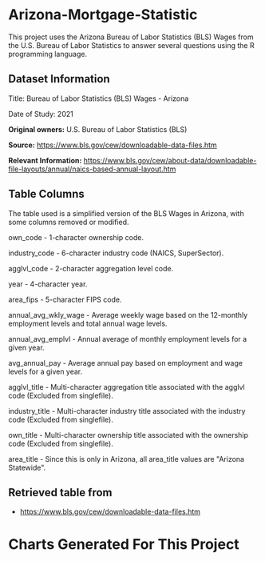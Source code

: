 # Arizona-Mortgage-Statistic
This project uses the Arizona Bureau of Labor Statistics (BLS) Wages from the U.S. Bureau of Labor Statistics to answer several questions using the R programming language.

## Dataset Information

Title: Bureau of Labor Statistics (BLS) Wages - Arizona

Date of Study: 2021

**Original owners:** U.S. Bureau of Labor Statistics (BLS)

**Source:** https://www.bls.gov/cew/downloadable-data-files.htm

**Relevant Information:** https://www.bls.gov/cew/about-data/downloadable-file-layouts/annual/naics-based-annual-layout.htm

## Table Columns
The table used is a simplified version of the BLS Wages in Arizona, with some columns removed or modified.

own_code - 1-character ownership code.

industry_code - 6-character industry code (NAICS, SuperSector).

agglvl_code - 2-character aggregation level code.

year - 4-character year.

area_fips - 5-character FIPS code.

annual_avg_wkly_wage - Average weekly wage based on the 12-monthly employment levels and total annual wage levels.

annual_avg_emplvl - Annual average of monthly employment levels for a given year.

avg_annual_pay - Average annual pay based on employment and wage levels for a given year.

agglvl_title - Multi-character aggregation title associated with the agglvl code (Excluded from singlefile).

industry_title - Multi-character industry title associated with the industry code (Excluded from singlefile).

own_title - Multi-character ownership title associated with the ownership code (Excluded from singlefile).

area_title - Since this is only in Arizona, all area_title values are "Arizona Statewide".

## Retrieved table from
- https://www.bls.gov/cew/downloadable-data-files.htm

# Charts Generated For This Project
